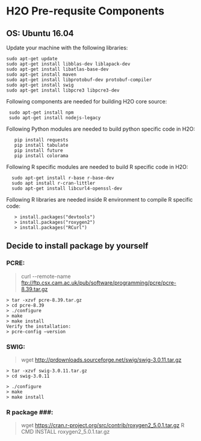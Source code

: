 # H2O Pre-requsite Components #


## OS: Ubuntu 16.04  ##

Update your machine with the following libraries:

```
sudo apt-get update
sudo apt-get install libblas-dev liblapack-dev
sudo apt-get install libatlas-base-dev
sudo apt-get install maven
sudo apt-get install libprotobuf-dev protobuf-compiler
sudo apt-get install swig
sudo apt-get install libpcre3 libpcre3-dev
```

Following components are needed for building H2O core source:
```
 sudo apt-get install npm
 sudo apt-get install nodejs-legacy
```

Following Python modules are needed to build python specific code in H2O:
```
   pip install requests
   pip install tabulate
   pip install future
   pip install colorama
```
Following R specific modules are needed to build R specific code in H2O:
```
  sudo apt-get install r-base r-base-dev
  sudo apt install r-cran-littler
  sudo apt-get install libcurl4-openssl-dev	
```
Following R libraries are needed inside R environment to compile R specific code:
```
   > install.packages("devtools")
   > install.packages("roxygen2")
   > install.packages("RCurl")
```


## Decide to install package by yourself ##

### PCRE: ###
> curl --remote-name ftp://ftp.csx.cam.ac.uk/pub/software/programming/pcre/pcre-8.39.tar.gz
```
> tar -xzvf pcre-8.39.tar.gz
> cd pcre-8.39
> ./configure
> make
> make install
Verify the installation:
> pcre-config —version
```

### SWIG: ###
> wget http://prdownloads.sourceforge.net/swig/swig-3.0.11.tar.gz

```
> tar -xzvf swig-3.0.11.tar.gz
> cd swig-3.0.11

> ./configure
> make
> make install

```

### R package ###:

> wget https://cran.r-project.org/src/contrib/roxygen2_5.0.1.tar.gz
> R CMD INSTALL roxygen2_5.0.1.tar.gz
